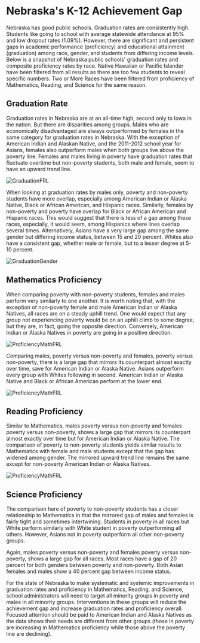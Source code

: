 # Nebraska's K-12 Achievement Gap

Nebraska has good public schools. Graduation rates are consistently high. Students like going to school with average statewide attendance at 95% and low dropout rates (1.09%). However, there are significant and persistent gaps in academic performance (proficiency) and educational attainment (graduation) among race, gender, and students from differing income levels. Below is a snapshot of Nebraska public schools' graduation rates and composite proficiency rates by race. Native Hawaiian or Pacific Islander have been filtered from all results as there are too few students to reveal specific numbers. Two or More Races have been filtered from proficiency of Mathematics, Reading, and Science for the same reason.

## Graduation Rate
Graduation rates in Nebraska are at an all-time high, second only to Iowa in the nation. But there are disparities among groups. Males who are economically disadvantaged are always outperformed by females in the same category for graduation rates in Nebraska. With the exception of American Indian and Alaskan Native, and the 2011-2012 school year for Asians, females also outperform males when both groups live above the poverty line. Females and males living in poverty have graduation rates that fluctuate overtime but non-poverty students, both male and female, seem to have an upward trend line.

![GraduationFRL](gradFRLNotFRLRace.png)

When looking at graduation rates by males only, poverty and non-poverty students have more overlap, especially among American Indian or Alaska Native, Black or African American, and Hispanic races. Similarly, females by non-poverty and poverty have overlap for Black or African American and Hispanic races. This would suggest that there is less of a gap among these races, especially, it would seem, among Hispanics where lines overlap several times. Alternatively, Asians have a very large gap among the same gender but differing income status, between 15 and 20 percent. Whites also have a consistent gap, whether male or female, but to a lesser degree at 5-10 percent.

![GraduationGender](gradracefemalesmales.png)

## Mathematics Proficiency
When comparing poverty with non-poverty students, females and males perform very similarly to one another. It is worth noting that, with the exception of non-poverty female and male American Indian or Alaska Natives, all races are on a steady uphill trend. One would expect that any group not experiencing poverty would be on an uphill climb to some degree, but they are, in fact, going the opposite direction. Conversely, American Indian or Alaska Natives in poverty are going in a positive direction.

![ProficiencyMathFRL](profMathFRLNotFRLRace.png)

Comparing males, poverty versus non-poverty and females, poverty versus non-poverty, there is a large gap that mirrors its counterpart almost exactly over time, save for American Indian or Alaska Native. Asians outperform every group with Whites following in second. American Indian or Alaska Native and Black or African American perform at the lower end.

![ProficiencyMathFRL](profMathracefemalesmales.png)

## Reading Proficiency
Similar to Mathematics, males poverty versus non-poverty and females poverty versus non-poverty, shows a large gap that mirrors its counterpart almost exactly over time but for American Indian or Alaska Native. The comparison of poverty to non-poverty students yields similar results to Mathematics with female and male students except that the gap has widened among gender. The mirrored upward trend line remains the same except for non-poverty American Indian or Alaska Natives.

![ProficiencyMathFRL](profReadraceFRLNonFRL.png)

## Science Proficiency 
The comparison here of poverty to non-poverty students has a closer relationship to Mathematics in that the mirrored gap of males and females is fairly tight and sometimes intertwining. Students in poverty in all races but White perform similarly with White student in poverty outperforming all others. However, Asians not in poverty outperform all other non-poverty groups.

Again, males poverty versus non-poverty and females poverty versus non-poverty, shows a large gap for all races. Most races have a gap of 20 percent for both genders between poverty and non-poverty. Both Asian females and males show a 40 percent gap between income status.

For the state of Nebraska to make systematic and systemic improvements in graduation rates and proficiency in Mathematics, Reading, and Science, school administrators will need to target all minority groups in poverty and males in all minority groups. Interventions in these groups will reduce the achievement gap and increase graduation rates and proficiency overall. Focused attention should be paid to American Indian and Alaska Natives as the data shows their needs are different from other groups (those in poverty are increasing in Mathematics proficiency while those above the poverty line are declining).